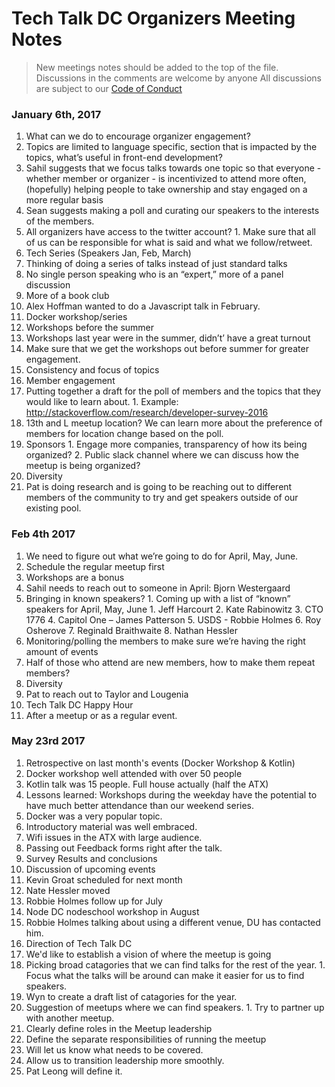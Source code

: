 # Tech Talk DC Organizers Meeting Notes
> New meetings notes should be added to the top of the file. Discussions in the comments are welcome by anyone
> All discussions are subject to our [Code of Conduct](https://github.com/techtalkdc/CodeOfConduct/blob/master/README.md)

### January 6th, 2017
1. What can we do to encourage organizer engagement?
  1. Topics are limited to language specific, section that is impacted by the topics, what’s useful in front-end development? 
  2. Sahil suggests that we focus talks towards one topic so that everyone - whether member or organizer - is incentivized to attend more often, (hopefully) helping people to take ownership and stay engaged on a more regular basis
  3. Sean suggests making a poll and curating our speakers to the interests of the members.
  4. All organizers have access to the twitter account?
    1.	Make sure that all of us can be responsible for what is said and what we follow/retweet.
2. Tech Series (Speakers Jan, Feb, March)
  1. Thinking of doing a series of talks instead of just standard talks
  2. No single person speaking who is an “expert,” more of a panel discussion
  3. More of a book club
  4. Alex Hoffman wanted to do a Javascript talk in February.
  5. Docker workshop/series
3. Workshops before the summer
  1. Workshops last year were in the summer, didn’t’ have a great turnout
  2. Make sure that we get the workshops out before summer for greater engagement.
  3. Consistency and focus of topics
4. Member engagement
  1. Putting together a draft for the poll of members and the topics that they would like to learn about.
    1. Example: http://stackoverflow.com/research/developer-survey-2016
  2. 13th and L meetup location? We can learn more about the preference of members for location change based on the poll.
  3. Sponsors
    1. Engage more companies, transparency of how its being organized?
    2. Public slack channel where we can discuss how the meetup is being organized?
5. Diversity
  1. Pat is doing research and is going to be reaching out to different members of the community to try and get speakers outside of our existing pool.

### Feb 4th 2017
1.	We need to figure out what we’re going to do for April, May, June.
  1.	Schedule the regular meetup first
  2.	Workshops are a bonus
  3.	Sahil needs to reach out to someone in April: Bjorn Westergaard
  4.	Bringing in known speakers?
    1.	Coming up with a list of “known” speakers for April, May, June
      1.	Jeff Harcourt
      2.	Kate Rabinowitz
      3.	CTO 1776
      4.	Capitol One – James Patterson
      5.	USDS - Robbie Holmes
      6.	Roy Osherove
      7.	Reginald Braithwaite
      8.	Nathan Hessler
2.	Monitoring/polling the members to make sure we’re having the right amount of events
3.	Half of those who attend are new members, how to make them repeat members?
4.	Diversity
  1.	Pat to reach out to Taylor and Lougenia
5.	Tech Talk DC Happy Hour 
  1.	After a meetup or as a regular event.

### May 23rd 2017
1. Retrospective on last month's events (Docker Workshop & Kotlin)
  1. Docker workshop well attended with over 50 people
  2. Kotlin talk was 15 people.  Full house actually (half the ATX)
  3. Lessons learned: Workshops during the weekday have the potential to have much better attendance than our weekend series.
  4. Docker was a very popular topic.
  5. Introductory material was well embraced.
  6. Wifi issues in the ATX with large audience.
  7. Passing out Feedback forms right after the talk.
2. Survey Results and conclusions 
3. Discussion of upcoming events 
  1. Kevin Groat scheduled for next month
  2. Nate Hessler moved
  3. Robbie Holmes follow up for July
  4. Node DC nodeschool workshop in August
  5. Robbie Holmes talking about using a different venue, DU has contacted him.
4. Direction of Tech Talk DC
  1. We'd like to establish a vision of where the meetup is going
  2. Picking broad catagories that we can find talks for the rest of the year.
    1. Focus what the talks will be around can make it easier for us to find speakers.
  3. Wyn to create a draft list of catagories for the year.
  4. Suggestion of meetups where we can find speakers.
    1. Try to partner up with another meetup.
5. Clearly define roles in the Meetup leadership
  1. Define the separate responsibilities of running the meetup
  2. Will let us know what needs to be covered.
  3. Allow us to transition leadership more smoothly.
  4. Pat Leong will define it.
